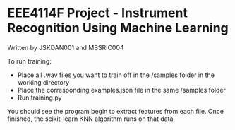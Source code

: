 # EEE4114F Project - Instrument Recognition Using Machine Learning

Written by JSKDAN001 and MSSRIC004

To run training:

- Place all .wav files you want to train off in the /samples folder in the working directory
- Place the corresponding examples.json file in the same /samples folder
- Run training.py

You should see the program begin to extract features from each file. Once finished, the scikit-learn KNN algorithm runs on that data.
